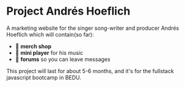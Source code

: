<h1>Project Andrés Hoeflich</h1>
<p>
  A marketing website for the singer song-writer and producer Andrés Hoeflich which will contain(so far):
  <ul>
    <li> 👕 <b>merch shop</b>
    <li> 🎵 <b>mini player</b> for his music  
    <li> 💌 <b>forums</b> so you can leave messages
      </ul>
      <p>
  This project will last for about 5-6 months, and it's for the fullstack javascript bootcamp in BEDU.
